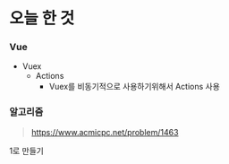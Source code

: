 # 오늘 한 것 

### Vue
- Vuex
    - Actions
        - Vuex를 비동기적으로 사용하기위해서 Actions 사용

### 알고리즘
> https://www.acmicpc.net/problem/1463

1로 만들기